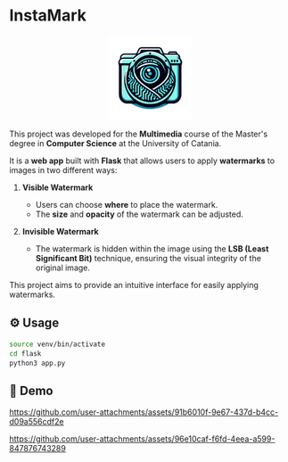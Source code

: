 # InstaMark
<div align="center">
  <img src="./images/instamark.png" style="width:30%; height:30%;">
</div>

This project was developed for the **Multimedia** course of the Master's degree in **Computer Science** at the University of Catania.

It is a **web app** built with **Flask** that allows users to apply **watermarks** to images in two different ways:

1. **Visible Watermark**  
   - Users can choose **where** to place the watermark.  
   - The **size** and **opacity** of the watermark can be adjusted.  

2. **Invisible Watermark**  
   - The watermark is hidden within the image using the **LSB (Least Significant Bit)** technique, ensuring the visual integrity of the original image.  

This project aims to provide an intuitive interface for easily applying watermarks.

## ⚙️ Usage
```bash
source venv/bin/activate
cd flask
python3 app.py
```

## 📀 Demo

https://github.com/user-attachments/assets/91b6010f-9e67-437d-b4cc-d09a556cdf2e


https://github.com/user-attachments/assets/96e10caf-f6fd-4eea-a599-847876743289


